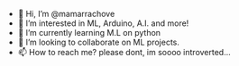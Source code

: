 - 👋 Hi, I’m @mamarrachove
- 👀 I’m interested in ML, Arduino, A.I. and more!
- 🌱 I’m currently learning M.L on python
- 💞️ I’m looking to collaborate on ML projects.
- 📫 How to reach me? please dont, im soooo introverted... 

<!---
mamarrachove/mamarrachove is a ✨ special ✨ repository because its `README.md` (this file) appears on your GitHub profile.
You can click the Preview link to take a look at your changes.
--->
